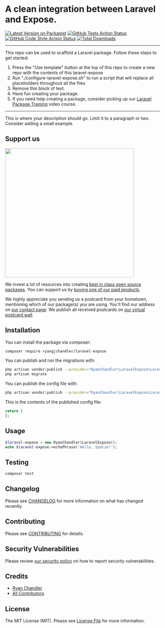 # A clean integration between Laravel and Expose.

[![Latest Version on Packagist](https://img.shields.io/packagist/v/ryangjchandler/laravel-expose.svg?style=flat-square)](https://packagist.org/packages/ryangjchandler/laravel-expose)
[![GitHub Tests Action Status](https://img.shields.io/github/workflow/status/ryangjchandler/laravel-expose/run-tests?label=tests)](https://github.com/ryangjchandler/laravel-expose/actions?query=workflow%3Arun-tests+branch%3Amain)
[![GitHub Code Style Action Status](https://img.shields.io/github/workflow/status/ryangjchandler/laravel-expose/Check%20&%20fix%20styling?label=code%20style)](https://github.com/ryangjchandler/laravel-expose/actions?query=workflow%3A"Check+%26+fix+styling"+branch%3Amain)
[![Total Downloads](https://img.shields.io/packagist/dt/ryangjchandler/laravel-expose.svg?style=flat-square)](https://packagist.org/packages/ryangjchandler/laravel-expose)

---
This repo can be used to scaffold a Laravel package. Follow these steps to get started:

1. Press the "Use template" button at the top of this repo to create a new repo with the contents of this laravel-expose
2. Run "./configure-laravel-expose.sh" to run a script that will replace all placeholders throughout all the files
3. Remove this block of text.
4. Have fun creating your package.
5. If you need help creating a package, consider picking up our <a href="https://laravelpackage.training">Laravel Package Training</a> video course.
---

This is where your description should go. Limit it to a paragraph or two. Consider adding a small example.

## Support us

[<img src="https://github-ads.s3.eu-central-1.amazonaws.com/laravel-expose.jpg?t=1" width="419px" />](https://spatie.be/github-ad-click/laravel-expose)

We invest a lot of resources into creating [best in class open source packages](https://spatie.be/open-source). You can support us by [buying one of our paid products](https://spatie.be/open-source/support-us).

We highly appreciate you sending us a postcard from your hometown, mentioning which of our package(s) you are using. You'll find our address on [our contact page](https://spatie.be/about-us). We publish all received postcards on [our virtual postcard wall](https://spatie.be/open-source/postcards).

## Installation

You can install the package via composer:

```bash
composer require ryangjchandler/laravel-expose
```

You can publish and run the migrations with:

```bash
php artisan vendor:publish --provider="RyanChandler\LaravelExpose\LaravelExposeServiceProvider" --tag="laravel-expose-migrations"
php artisan migrate
```

You can publish the config file with:
```bash
php artisan vendor:publish --provider="RyanChandler\LaravelExpose\LaravelExposeServiceProvider" --tag="laravel-expose-config"
```

This is the contents of the published config file:

```php
return [
];
```

## Usage

```php
$laravel-expose = new RyanChandler\LaravelExpose();
echo $laravel-expose->echoPhrase('Hello, Spatie!');
```

## Testing

```bash
composer test
```

## Changelog

Please see [CHANGELOG](CHANGELOG.md) for more information on what has changed recently.

## Contributing

Please see [CONTRIBUTING](.github/CONTRIBUTING.md) for details.

## Security Vulnerabilities

Please review [our security policy](../../security/policy) on how to report security vulnerabilities.

## Credits

- [Ryan Chandler](https://github.com/ryangjchandler)
- [All Contributors](../../contributors)

## License

The MIT License (MIT). Please see [License File](LICENSE.md) for more information.
